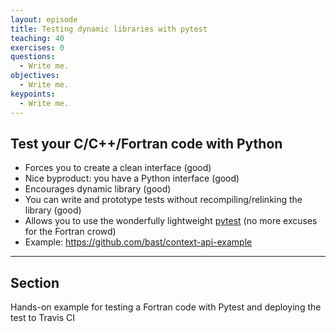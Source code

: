 ```yaml
---
layout: episode
title: Testing dynamic libraries with pytest
teaching: 40
exercises: 0
questions:
  - Write me.
objectives:
  - Write me.
keypoints:
  - Write me.
---
```


## Test your C/C++/Fortran code with Python

- Forces you to create a clean interface (good)
- Nice byproduct: you have a Python interface (good)
- Encourages dynamic library (good)
- You can write and prototype tests without recompiling/relinking the library (good)
- Allows you to use the wonderfully lightweight [pytest](http://pytest.org) (no more excuses for the Fortran crowd)
- Example: https://github.com/bast/context-api-example

---

## Section

Hands-on example for testing a Fortran code with Pytest and deploying the test to Travis CI
